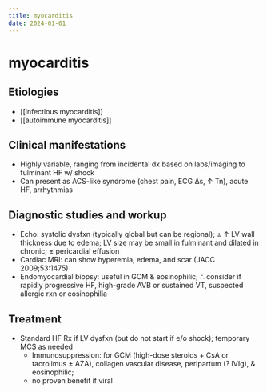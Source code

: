 ```yaml
---
title: myocarditis
date: 2024-01-01
---
```


# myocarditis

## Etiologies

- [[infectious myocarditis]]
- [[autoimmune myocarditis]]

## Clinical manifestations

- Highly variable, ranging from incidental dx based on labs/imaging to fulminant HF w/ shock
- Can present as ACS-like syndrome (chest pain, ECG Δs, ↑ Tn), acute HF, arrhythmias

## Diagnostic studies and workup

- Echo: systolic dysfxn (typically global but can be regional); ± ↑ LV wall thickness due to edema; LV size may be small in fulminant and dilated in chronic; ± pericardial effusion
- Cardiac MRI: can show hyperemia, edema, and scar (JACC 2009;53:1475)
- Endomyocardial biopsy: useful in GCM & eosinophilic; ∴ consider if rapidly progressive HF, high-grade AVB or sustained VT, suspected allergic rxn or eosinophilia

## Treatment

- Standard HF Rx if LV dysfxn (but do not start if e/o shock); temporary MCS as needed
    - Immunosuppression: for GCM (high-dose steroids + CsA or tacrolimus ± AZA), collagen vascular disease, peripartum (? IVIg), & eosinophilic;
	- no proven benefit if viral
